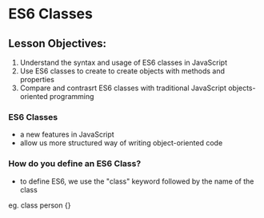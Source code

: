# ES6 Classes

## Lesson Objectives:

1. Understand the syntax and usage of ES6 classes in JavaScript
2. Use ES6 classes to create to create objects with methods and properties
3. Compare and contrasrt ES6 classes with traditional JavaScript objects-oriented programming

### ES6 Classes

- a new features in JavaScript
- allow us more structured way of writing object-oriented code

### How do you define an ES6 Class?

- to define ES6, we use the "class" keyword followed by the name of the class

eg. class person {}
